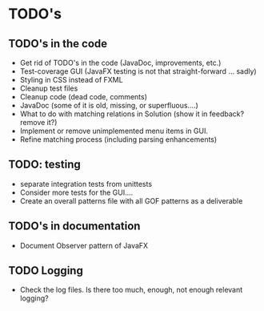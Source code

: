 # TODO's

## TODO's in the code
* Get rid of TODO's in the code (JavaDoc, improvements, etc.)
* Test-coverage GUI (JavaFX testing is not that straight-forward ... sadly)
* Styling in CSS instead of FXML
* Cleanup test files
* Cleanup code (dead code, comments)
* JavaDoc (some of it is old, missing, or superfluous....)
* What to do with matching relations in Solution (show it in feedback? remove it?)
* Implement or remove unimplemented menu items in GUI.
* Refine matching process (including parsing enhancements)

## TODO: testing
* separate integration tests from unittests
* Consider more tests for the GUI....
* Create an overall patterns file with all GOF patterns as a deliverable

## TODO's in documentation 
* Document Observer pattern of JavaFX

## TODO Logging
* Check the log files. Is there too much, enough, not enough relevant logging?
